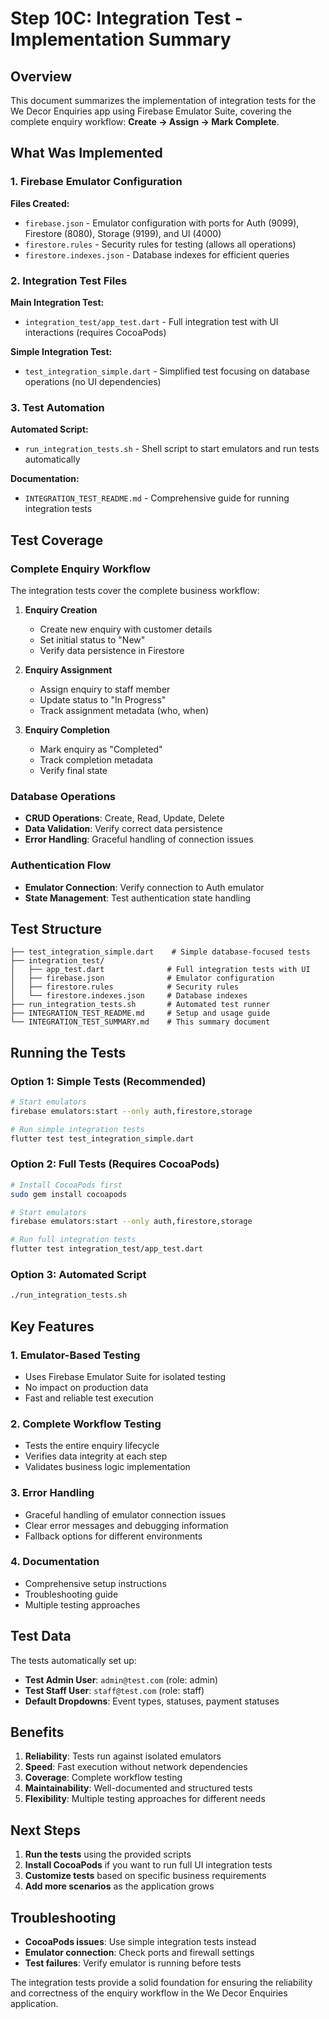 # Step 10C: Integration Test - Implementation Summary

## Overview

This document summarizes the implementation of integration tests for the We Decor Enquiries app using Firebase Emulator Suite, covering the complete enquiry workflow: **Create → Assign → Mark Complete**.

## What Was Implemented

### 1. Firebase Emulator Configuration

**Files Created:**
- `firebase.json` - Emulator configuration with ports for Auth (9099), Firestore (8080), Storage (9199), and UI (4000)
- `firestore.rules` - Security rules for testing (allows all operations)
- `firestore.indexes.json` - Database indexes for efficient queries

### 2. Integration Test Files

**Main Integration Test:**
- `integration_test/app_test.dart` - Full integration test with UI interactions (requires CocoaPods)

**Simple Integration Test:**
- `test_integration_simple.dart` - Simplified test focusing on database operations (no UI dependencies)

### 3. Test Automation

**Automated Script:**
- `run_integration_tests.sh` - Shell script to start emulators and run tests automatically

**Documentation:**
- `INTEGRATION_TEST_README.md` - Comprehensive guide for running integration tests

## Test Coverage

### Complete Enquiry Workflow

The integration tests cover the complete business workflow:

1. **Enquiry Creation**
   - Create new enquiry with customer details
   - Set initial status to "New"
   - Verify data persistence in Firestore

2. **Enquiry Assignment**
   - Assign enquiry to staff member
   - Update status to "In Progress"
   - Track assignment metadata (who, when)

3. **Enquiry Completion**
   - Mark enquiry as "Completed"
   - Track completion metadata
   - Verify final state

### Database Operations

- **CRUD Operations**: Create, Read, Update, Delete
- **Data Validation**: Verify correct data persistence
- **Error Handling**: Graceful handling of connection issues

### Authentication Flow

- **Emulator Connection**: Verify connection to Auth emulator
- **State Management**: Test authentication state handling

## Test Structure

```
├── test_integration_simple.dart    # Simple database-focused tests
├── integration_test/
│   ├── app_test.dart              # Full integration tests with UI
│   ├── firebase.json              # Emulator configuration
│   ├── firestore.rules            # Security rules
│   └── firestore.indexes.json     # Database indexes
├── run_integration_tests.sh       # Automated test runner
├── INTEGRATION_TEST_README.md     # Setup and usage guide
└── INTEGRATION_TEST_SUMMARY.md    # This summary document
```

## Running the Tests

### Option 1: Simple Tests (Recommended)
```bash
# Start emulators
firebase emulators:start --only auth,firestore,storage

# Run simple integration tests
flutter test test_integration_simple.dart
```

### Option 2: Full Tests (Requires CocoaPods)
```bash
# Install CocoaPods first
sudo gem install cocoapods

# Start emulators
firebase emulators:start --only auth,firestore,storage

# Run full integration tests
flutter test integration_test/app_test.dart
```

### Option 3: Automated Script
```bash
./run_integration_tests.sh
```

## Key Features

### 1. Emulator-Based Testing
- Uses Firebase Emulator Suite for isolated testing
- No impact on production data
- Fast and reliable test execution

### 2. Complete Workflow Testing
- Tests the entire enquiry lifecycle
- Verifies data integrity at each step
- Validates business logic implementation

### 3. Error Handling
- Graceful handling of emulator connection issues
- Clear error messages and debugging information
- Fallback options for different environments

### 4. Documentation
- Comprehensive setup instructions
- Troubleshooting guide
- Multiple testing approaches

## Test Data

The tests automatically set up:
- **Test Admin User**: `admin@test.com` (role: admin)
- **Test Staff User**: `staff@test.com` (role: staff)
- **Default Dropdowns**: Event types, statuses, payment statuses

## Benefits

1. **Reliability**: Tests run against isolated emulators
2. **Speed**: Fast execution without network dependencies
3. **Coverage**: Complete workflow testing
4. **Maintainability**: Well-documented and structured tests
5. **Flexibility**: Multiple testing approaches for different needs

## Next Steps

1. **Run the tests** using the provided scripts
2. **Install CocoaPods** if you want to run full UI integration tests
3. **Customize tests** based on specific business requirements
4. **Add more scenarios** as the application grows

## Troubleshooting

- **CocoaPods issues**: Use simple integration tests instead
- **Emulator connection**: Check ports and firewall settings
- **Test failures**: Verify emulator is running before tests

The integration tests provide a solid foundation for ensuring the reliability and correctness of the enquiry workflow in the We Decor Enquiries application. 
